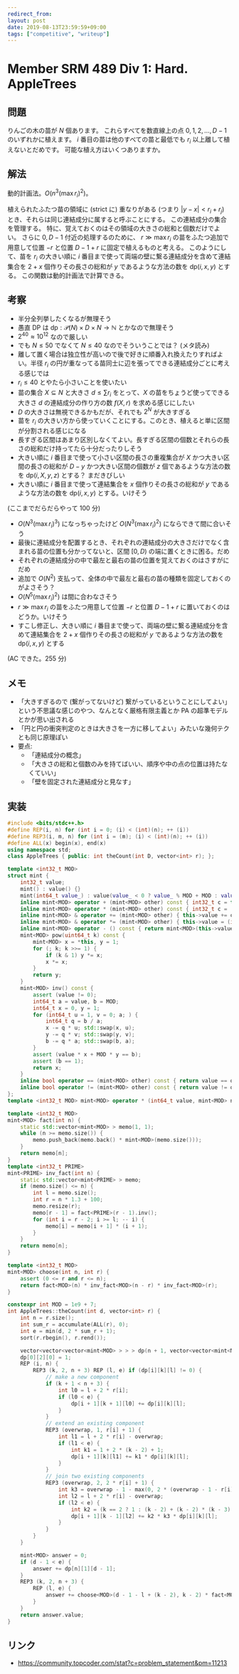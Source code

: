 ```yaml
---
redirect_from:
layout: post
date: 2019-08-13T23:59:59+09:00
tags: ["competitive", "writeup"]
---
```


# Member SRM 489 Div 1: Hard. AppleTrees

## 問題

りんごの木の苗が $N$ 個あります。
これらすべてを数直線上の点 $0, 1, 2, \dots, D - 1$ のいずれかに植えます。
$i$ 番目の苗は他のすべての苗と最低でも $r_i$ 以上離して植えないとだめです。
可能な植え方はいくつありますか。

## 解法

動的計画法。$O(n^3 (\max r_i)^2)$。

植えられたふたつ苗の領域に (strict に) 重なりがある (つまり $|y - x| \lt r_i + r_j$) とき、それらは同じ連結成分に属すると呼ぶことにする。
この連結成分の集合を管理する。
特に、覚えておくのはその領域の大きさの総和と個数だけでよい。
さらに $0, D - 1$ 付近の処理するのために、 $r \gg \max r_i$ の苗をふたつ追加で用意して位置 $- r$ と位置 $D - 1 + r$ に固定で植えるものと考える。
このようにして、苗を $r_i$ の大きい順に $i$ 番目まで使って両端の壁に繋る連結成分を含めて連結集合を $2 + x$ 個作りその長さの総和が $y$ であるような方法の数を $\mathrm{dp}(i, x, y)$ とする。
この関数は動的計画法で計算できる。

## 考察

-   半分全列挙したくなるが無理そう
-   愚直 DP は $\mathrm{dp} : \mathcal{P}(N) \times D \times N \to \mathbb{N}$ とかなので無理そう
-   $2^{40} \approx 10^{12}$ なので厳しい
-   でも $N \le 50$ でなくて $N \le 40$ なのでそういうことでは？ (メタ読み)
-   離して置く場合は独立性が高いので後で好きに順番入れ換えたりすればよい。半径 $r_i$ の円が重なってる苗同士に辺を張ってできる連結成分ごとに考える感じでは
-   $r_i \le 40$ とやたら小さいことを使いたい
-   苗の集合 $X \subseteq N$ と大きさ $d \le \sum r_i$ をとって、$X$ の苗をちょうど使ってできる大きさ $d$ の連結成分の作り方の数 $f(X, r)$ を求める感じにしたい
-   $D$ の大きさは無視できるかもだが、それでも $2^N$ が大きすぎる
-   苗を $r_i$ の大きい方から使っていくことにする。このとき、植えると単に区間が分割される感じになる
-   長すぎる区間はあまり区別しなくてよい。長すぎる区間の個数とそれらの長さの総和だけ持ってたら十分だったりしそう
-   大きい順に $i$ 番目まで使って小さい区間の長さの重複集合が $X$ かつ大きい区間の長さの総和が $D - y$ かつ大きい区間の個数が $z$ 個であるような方法の数を $\mathrm{dp}(i, X, y, z)$ とする？ まだきびしい
-   大きい順に $i$ 番目まで使って連結集合を $x$ 個作りその長さの総和が $y$ であるような方法の数を $\mathrm{dp}(i, x, y)$ とする。いけそう

(ここまでだらだらやって 100 分)

-   $O(N^3 (\max r_i)^3)$ になっちゃったけど $O(N^3 (\max r_i)^2)$ にならできて間に合いそう
-   最後に連結成分を配置するとき、それぞれの連結成分の大きさだけでなく含まれる苗の位置も分かってないと、区間 $[0, D)$ の端に置くときに困る。だめ
-   それぞれの連結成分の中で最左と最右の苗の位置を覚えておくのはさすがにだめ
-   追加で $O(N^2)$ 支払って、全体の中で最左と最右の苗の種類を固定しておくのがよさそう？
-   $O(N^5 (\max r_i)^2)$ は間に合わなさそう
-   $r \gg \max r_i$ の苗をふたつ用意して位置 $- r$ と位置 $D - 1 + r$ に置いておくのはどうか。いけそう
-   すこし修正し、大きい順に $i$ 番目まで使って、両端の壁に繋る連結成分を含めて連結集合を $2 + x$ 個作りその長さの総和が $y$ であるような方法の数を $\mathrm{dp}(i, x, y)$ とする

(AC できた。255 分)

## メモ

-   「大きすぎるので (繋がってないけど) 繋がっているということにしてよい」という不思議な感じのやつ、なんとなく厳格有限主義とか $\mathrm{PA}$ の超準モデルとかが思い出される
-   「円と円の衝突判定のときは大きさを一方に移してよい」みたいな幾何テクとも同じ原理ぽい
-   要点:
    -   「連結成分の概念」
    -   「大きさの総和と個数のみを持てばいい、順序や中の点の位置は持たなくていい」
    -   「壁を固定された連結成分と見なす」

## 実装

``` c++
#include <bits/stdc++.h>
#define REP(i, n) for (int i = 0; (i) < (int)(n); ++ (i))
#define REP3(i, m, n) for (int i = (m); (i) < (int)(n); ++ (i))
#define ALL(x) begin(x), end(x)
using namespace std;
class AppleTrees { public: int theCount(int D, vector<int> r); };

template <int32_t MOD>
struct mint {
    int32_t value;
    mint() : value() {}
    mint(int64_t value_) : value(value_ < 0 ? value_ % MOD + MOD : value_ >= MOD ? value_ % MOD : value_) {}
    inline mint<MOD> operator + (mint<MOD> other) const { int32_t c = this->value + other.value; return mint<MOD>(c >= MOD ? c - MOD : c); }
    inline mint<MOD> operator * (mint<MOD> other) const { int32_t c = (int64_t)this->value * other.value % MOD; return mint<MOD>(c < 0 ? c + MOD : c); }
    inline mint<MOD> & operator += (mint<MOD> other) { this->value += other.value; if (this->value >= MOD) this->value -= MOD; return *this; }
    inline mint<MOD> & operator *= (mint<MOD> other) { this->value = (int64_t)this->value * other.value % MOD; if (this->value < 0) this->value += MOD; return *this; }
    inline mint<MOD> operator - () const { return mint<MOD>(this->value ? MOD - this->value : 0); }
    mint<MOD> pow(uint64_t k) const {
        mint<MOD> x = *this, y = 1;
        for (; k; k >>= 1) {
            if (k & 1) y *= x;
            x *= x;
        }
        return y;
    }
    mint<MOD> inv() const {
        assert (value != 0);
        int64_t a = value, b = MOD;
        int64_t x = 0, y = 1;
        for (int64_t u = 1, v = 0; a; ) {
            int64_t q = b / a;
            x -= q * u; std::swap(x, u);
            y -= q * v; std::swap(y, v);
            b -= q * a; std::swap(b, a);
        }
        assert (value * x + MOD * y == b);
        assert (b == 1);
        return x;
    }
    inline bool operator == (mint<MOD> other) const { return value == other.value; }
    inline bool operator != (mint<MOD> other) const { return value != other.value; }
};
template <int32_t MOD> mint<MOD> operator * (int64_t value, mint<MOD> n) { return mint<MOD>(value) * n; }

template <int32_t MOD>
mint<MOD> fact(int n) {
    static std::vector<mint<MOD> > memo(1, 1);
    while (n >= memo.size()) {
        memo.push_back(memo.back() * mint<MOD>(memo.size()));
    }
    return memo[n];
}
template <int32_t PRIME>
mint<PRIME> inv_fact(int n) {
    static std::vector<mint<PRIME> > memo;
    if (memo.size() <= n) {
        int l = memo.size();
        int r = n * 1.3 + 100;
        memo.resize(r);
        memo[r - 1] = fact<PRIME>(r - 1).inv();
        for (int i = r - 2; i >= l; -- i) {
            memo[i] = memo[i + 1] * (i + 1);
        }
    }
    return memo[n];
}

template <int32_t MOD>
mint<MOD> choose(int n, int r) {
    assert (0 <= r and r <= n);
    return fact<MOD>(n) * inv_fact<MOD>(n - r) * inv_fact<MOD>(r);
}

constexpr int MOD = 1e9 + 7;
int AppleTrees::theCount(int d, vector<int> r) {
    int n = r.size();
    int sum_r = accumulate(ALL(r), 0);
    int e = min(d, 2 * sum_r + 1);
    sort(r.rbegin(), r.rend());

    vector<vector<vector<mint<MOD> > > > dp(n + 1, vector<vector<mint<MOD> > >(n + 3, vector<mint<MOD> >(e)));
    dp[0][2][0] = 1;
    REP (i, n) {
        REP3 (k, 2, n + 3) REP (l, e) if (dp[i][k][l] != 0) {
            // make a new component
            if (k + 1 < n + 3) {
                int l0 = l + 2 * r[i];
                if (l0 < e) {
                    dp[i + 1][k + 1][l0] += dp[i][k][l];
                }
            }
            // extend an existing component
            REP3 (overwrap, 1, r[i] + 1) {
                int l1 = l + 2 * r[i] - overwrap;
                if (l1 < e) {
                    int k1 = 1 + 2 * (k - 2) + 1;
                    dp[i + 1][k][l1] += k1 * dp[i][k][l];
                }
            }
            // join two existing components
            REP3 (overwrap, 2, 2 * r[i] + 1) {
                int k3 = overwrap - 1 - max(0, 2 * (overwrap - 1 - r[i]));
                int l2 = l + 2 * r[i] - overwrap;
                if (l2 < e) {
                    int k2 = (k == 2 ? 1 : (k - 2) + (k - 2) * (k - 3) + (k - 2));
                    dp[i + 1][k - 1][l2] += k2 * k3 * dp[i][k][l];
                }
            }
        }
    }

    mint<MOD> answer = 0;
    if (d - 1 < e) {
        answer += dp[n][1][d - 1];
    }
    REP3 (k, 2, n + 3) {
        REP (l, e) {
            answer += choose<MOD>(d - 1 - l + (k - 2), k - 2) * fact<MOD>(k - 2) * dp[n][k][l];
        }
    }
    return answer.value;
}
```

## リンク

-   <https://community.topcoder.com/stat?c=problem_statement&pm=11213>

